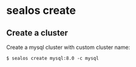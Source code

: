 # sealos create

## Create a cluster

Create a mysql cluster with custom cluster name:

```shell
$ sealos create mysql:8.0 -c mysql
```
